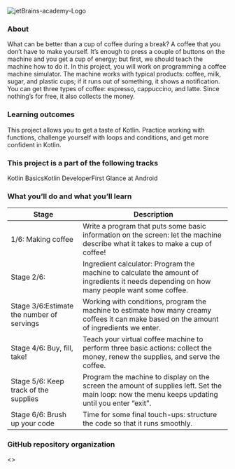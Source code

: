 ![jetBrains-academy-Logo](https://getlogovector.com/wp-content/uploads/2021/06/jetbrains-academy-logo-vector.png)

### About 
What can be better than a cup of coffee during a break? A coffee that you don’t have to make yourself. It’s enough to press a couple of buttons on the machine and you get a cup of energy; but first, we should teach the machine how to do it. In this project, you will work on programming a coffee machine simulator. The machine works with typical products: coffee, milk, sugar, and plastic cups; if it runs out of something, it shows a notification. You can get three types of coffee: espresso, cappuccino, and latte. Since nothing’s for free, it also collects the money.
### Learning outcomes
This project allows you to get a taste of Kotlin. Practice working with functions, challenge yourself with loops and conditions, and get more confident in Kotlin.
### This project is a part of the following tracks
Kotlin BasicsKotlin DeveloperFirst Glance at Android
### What you’ll do and what you’ll learn
|Stage|Description|
|-------|----------|
|1/6: Making coffee|Write a program that puts some basic information on the screen: let the machine describe what it takes to make a cup of coffee!|
|Stage 2/6:|Ingredient calculator: Program the machine to calculate the amount of ingredients it needs depending on how many people want some coffee.|
|Stage 3/6:Estimate the number of servings|Working with conditions, program the machine to estimate how many creamy coffees it can make based on the amount of ingredients we enter.|
|Stage 4/6: Buy, fill, take!|Teach your virtual coffee machine to perform three basic actions: collect the money, renew the supplies, and serve the coffee.|
|Stage 5/6: Keep track of the supplies|Program the machine to display on the screen the amount of supplies left. Set the main loop: now the menu keeps updating until you enter “exit”.|
|Stage 6/6: Brush up your code|Time for some final touch-ups: structure the code so that it runs smoothly.|

### GitHub repository organization
<<to be updated with more information>>